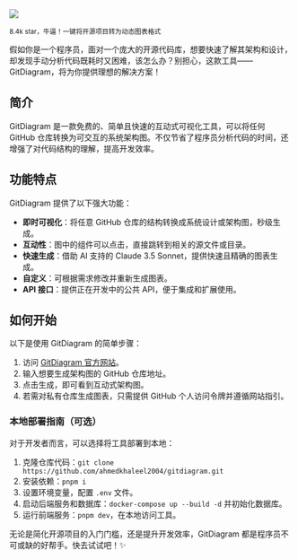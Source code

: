 <img src="/assets/image/250412-gitdiagram.png"/> 

<small>8.4k star，牛逼！一键将开源项目转为动态图表格式</small>


假如你是一个程序员，面对一个庞大的开源代码库，想要快速了解其架构和设计，却发现手动分析代码既耗时又困难，该怎么办？别担心，这款工具——GitDiagram，将为你提供理想的解决方案！

## 简介
GitDiagram 是一款免费的、简单且快速的互动式可视化工具，可以将任何 GitHub 仓库转换为可交互的系统架构图。不仅节省了程序员分析代码的时间，还增强了对代码结构的理解，提高开发效率。

## 功能特点
GitDiagram 提供了以下强大功能：
- **即时可视化**：将任意 GitHub 仓库的结构转换成系统设计或架构图，秒级生成。
- **互动性**：图中的组件可以点击，直接跳转到相关的源文件或目录。
- **快速生成**：借助 AI 支持的 Claude 3.5 Sonnet，提供快速且精确的图表生成。
- **自定义**：可根据需求修改并重新生成图表。
- **API 接口**：提供正在开发中的公共 API，便于集成和扩展使用。

## 如何开始
以下是使用 GitDiagram 的简单步骤：
1. 访问 [GitDiagram 官方网站](https://gitdiagram.com)。
2. 输入想要生成架构图的 GitHub 仓库地址。
3. 点击生成，即可看到互动式架构图。
4. 若需对私有仓库生成图表，只需提供 GitHub 个人访问令牌并遵循网站指引。

### 本地部署指南（可选）
对于开发者而言，可以选择将工具部署到本地：
1. 克隆仓库代码：`git clone https://github.com/ahmedkhaleel2004/gitdiagram.git`
2. 安装依赖：`pnpm i`
3. 设置环境变量，配置 `.env` 文件。
4. 启动后端服务和数据库：`docker-compose up --build -d` 并初始化数据库。
5. 运行前端服务：`pnpm dev`，在本地访问工具。

无论是简化开源项目的入门门槛，还是提升开发效率，GitDiagram 都是程序员不可或缺的好帮手。快去试试吧！✨